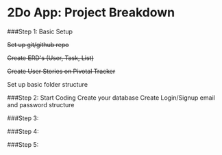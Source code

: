 # 2Do App: Project Breakdown

###Step 1: Basic Setup

~~Set up git/github repo~~

~~Create ERD's (User, Task, List)~~

~~Create User Stories on Pivotal Tracker~~

Set up basic folder structure

###Step 2: Start Coding
Create your database
Create Login/Signup email and password structure


###Step 3:

###Step 4:

###Step 5:


